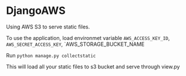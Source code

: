 # DjangoAWS
Using AWS S3 to serve static files. 

To use the application, load environmet variable `AWS_ACCESS_KEY_ID`, `AWS_SECRET_ACCESS_KEY`, `AWS_STORAGE_BUCKET_NAME

Run `python manage.py collectstatic` 

This will load all your static files to s3 bucket and serve through view.py
